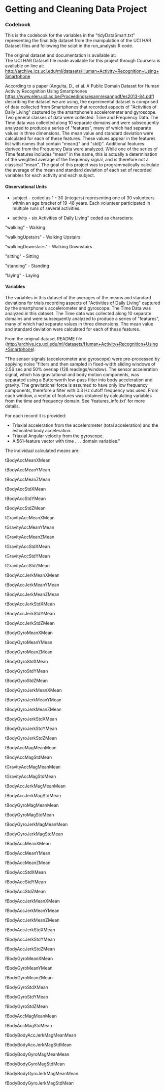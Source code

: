 Getting and Cleaning Data Project
====================

### Codebook

This is the codebook for the variables in the "tidyDataSmart.txt" representing the final tidy dataset from the manipulation of the UCI HAR Dataset files and following the scipt in the run_analysis.R code. 

The original dataset and documentation is available at:  
The UCI HAR Dataset file made available for this project through Coursera is available on line at: http://archive.ics.uci.edu/ml/datasets/Human+Activity+Recognition+Using+Smartphone

According to a paper (Anguita, D., et al. A Public Domain Dataset for Human Activity Recognition Using Smartphones https://www.elen.ucl.ac.be/Proceedings/esann/esannpdf/es2013-84.pdf) describing the dataset we are using, the experimental dataset is comprised of data collected from Smartphones that recorded aspects of "Activities of Daily Living" captured by the smartphone's accelerometer and gyroscope. Two general classes of data were collected: Time and Frequency Data.  The Time data was collected along 10 separate domains and were subsequently analyzed to produce a series of "features", many of which had separate values in three dimensions.  The mean value and standard deviation were calculated for each of these features. These values appear in the features list with names that contain "mean()" and "std()".  Additional features derived from the Frequency Data were analyzed.  While one of the series of Time features includes "mean" in the name, this is actually a determination of the weighted average of the frequency signal, and is therefore not a classical "mean".  The goal of this project was to programmatically calculate the average of the mean and standard deviation of each set of recorded variables for each activity and each subject.


#### Observational Units

- subject - coded as 1 - 30 (integers) representing one of 30 volunteers within an age bracket of 19-48 years.  Each volunteer participated in multiple runs of several activities. 

- activity - six Activities of Daily Living" coded as characters:

"walking" - Walking

"walkingUpstairs" - Walking Upstairs

"walkingDownstairs" - Walking Downstairs

"sitting" - Sitting

"standing" - Standing

"laying" - Laying


#### Variables

The variables in this dataset of the averages of the means and standard deviations for trials recording aspects of "Activities of Daily Living" captured by the smartphone's accelerometer and gyroscope. The Time Data was analyzed in this dataset.  The Time data was collected along 10 separate domains and were subsequently analyzed to produce a series of "features", many of which had separate values in three dimensions.  The mean value and standard deviation were calculated for each of these features. 

From the original dataset README file (http://archive.ics.uci.edu/ml/datasets/Human+Activity+Recognition+Using+Smartphone):

"The sensor signals (accelerometer and gyroscope) were pre-processed by applying noise 
"filters and then sampled in fixed-width sliding windows of 2.56 sec and 50% overlap (128 readings/window). The sensor acceleration signal, which has gravitational and body motion components, was separated using a Butterworth low-pass filter into body acceleration and gravity. The gravitational force is assumed to have only low frequency components, therefore a filter with 0.3 Hz cutoff frequency was used. From each window, a vector of features was obtained by calculating variables from the time and frequency domain. See 'features_info.txt' for more details. 

For each record it is provided:

- Triaxial acceleration from the accelerometer (total acceleration) and the estimated body acceleration.
- Triaxial Angular velocity from the gyroscope. 
- A 561-feature vector with time . . . domain variables."

The individual calculated means are:

tBodyAccMeanXMean

tBodyAccMeanYMean

tBodyAccMeanZMean

tBodyAccStdXMean

tBodyAccStdYMean

tBodyAccStdZMean

tGravityAccMeanXMean

tGravityAccMeanYMean

tGravityAccMeanZMean

tGravityAccStdXMean

tGravityAccStdYMean

tGravityAccStdZMean

tBodyAccJerkMeanXMean

tBodyAccJerkMeanYMean

tBodyAccJerkMeanZMean

tBodyAccJerkStdXMean

tBodyAccJerkStdYMean

tBodyAccJerkStdZMean

tBodyGyroMeanXMean

tBodyGyroMeanYMean

tBodyGyroMeanZMean

tBodyGyroStdXMean

tBodyGyroStdYMean

tBodyGyroStdZMean

tBodyGyroJerkMeanXMean

tBodyGyroJerkMeanYMean

tBodyGyroJerkMeanZMean

tBodyGyroJerkStdXMean

tBodyGyroJerkStdYMean

tBodyGyroJerkStdZMean

tBodyAccMagMeanMean

tBodyAccMagStdMean

tGravityAccMagMeanMean

tGravityAccMagStdMean

tBodyAccJerkMagMeanMean

tBodyAccJerkMagStdMean

tBodyGyroMagMeanMean

tBodyGyroMagStdMean

tBodyGyroJerkMagMeanMean

tBodyGyroJerkMagStdMean

fBodyAccMeanXMean

fBodyAccMeanYMean

fBodyAccMeanZMean

fBodyAccStdXMean

fBodyAccStdYMean

fBodyAccStdZMean

fBodyAccJerkMeanXMean

fBodyAccJerkMeanYMean

fBodyAccJerkMeanZMean

fBodyAccJerkStdXMean

fBodyAccJerkStdYMean

fBodyAccJerkStdZMean

fBodyGyroMeanXMean

fBodyGyroMeanYMean

fBodyGyroMeanZMean

fBodyGyroStdXMean

fBodyGyroStdYMean

fBodyGyroStdZMean

fBodyAccMagMeanMean

fBodyAccMagStdMean

fBodyBodyAccJerkMagMeanMean

fBodyBodyAccJerkMagStdMean

fBodyBodyGyroMagMeanMean

fBodyBodyGyroMagStdMean

fBodyBodyGyroJerkMagMeanMean

fBodyBodyGyroJerkMagStdMean

